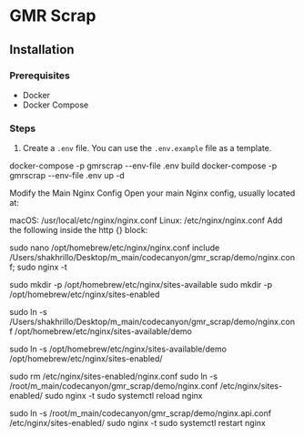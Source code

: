 # GMR Scrap

## Installation

### Prerequisites

- Docker
- Docker Compose

### Steps

1. Create a `.env` file. You can use the `.env.example` file as a template.

docker-compose -p gmrscrap --env-file .env build
docker-compose -p gmrscrap --env-file .env up -d

Modify the Main Nginx Config
Open your main Nginx config, usually located at:

macOS: /usr/local/etc/nginx/nginx.conf
Linux: /etc/nginx/nginx.conf
Add the following inside the http {} block:

sudo nano /opt/homebrew/etc/nginx/nginx.conf
include /Users/shakhrillo/Desktop/m_main/codecanyon/gmr_scrap/demo/nginx.conf;
sudo nginx -t

sudo mkdir -p /opt/homebrew/etc/nginx/sites-available
sudo mkdir -p /opt/homebrew/etc/nginx/sites-enabled

sudo ln -s /Users/shakhrillo/Desktop/m_main/codecanyon/gmr_scrap/demo/nginx.conf /opt/homebrew/etc/nginx/sites-available/demo

sudo ln -s /opt/homebrew/etc/nginx/sites-available/demo /opt/homebrew/etc/nginx/sites-enabled/

<!-- sudo ln -s /Users/shakhrillo/Desktop/m_main/codecanyon/gmr_scrap/demo/nginx.conf /etc/nginx/sites-available/demo
sudo ln -s /etc/nginx/sites-available/demo /etc/nginx/sites-enabled/ -->

sudo rm /etc/nginx/sites-enabled/nginx.conf
sudo ln -s /root/m_main/codecanyon/gmr_scrap/demo/nginx.conf /etc/nginx/sites-enabled/
sudo nginx -t
sudo systemctl reload nginx

sudo ln -s /root/m_main/codecanyon/gmr_scrap/demo/nginx.api.conf /etc/nginx/sites-enabled/
sudo nginx -t
sudo systemctl restart nginx
